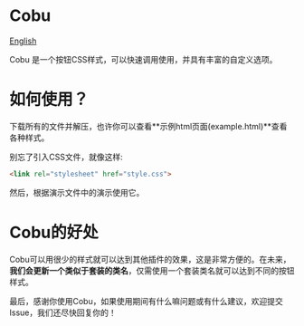 # Cobu
[English](README.md)

Cobu 是一个按钮CSS样式，可以快速调用使用，并具有丰富的自定义选项。

# 如何使用？
下载所有的文件并解压，也许你可以查看**示例html页面(example.html)**查看各种样式。

别忘了引入CSS文件，就像这样:

```html
<link rel="stylesheet" href="style.css">
```

然后，根据演示文件中的演示使用它。

# Cobu的好处
Cobu可以用很少的样式就可以达到其他插件的效果，这是非常方便的。在未来，**我们会更新一个类似于套装的类名**，仅需使用一个套装类名就可以达到不同的按钮样式。

最后，感谢你使用Cobu，如果使用期间有什么嘛问题或有什么建议，欢迎提交Issue，我们还尽快回复你的！
